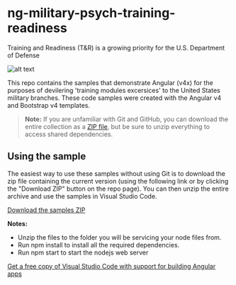 # ng-military-psych-training-readiness
Training and Readiness (T&amp;R) is a growing priority for the U.S. Department of Defense

![alt text](screenshots/sample.jpg "Sample")

This repo contains the samples that demonstrate Angular (v4x) for the purposes of devilering 'training modules excersices' to the United States military branches. These code samples were created with the Angular v4 and Bootstrap v4 templates.

> **Note:** If you are unfamiliar with Git and GitHub, you can download the entire collection as a 
> [ZIP file](https://github.com/185SE14THST/ng-military-psych-training-readiness/archive/master.zip), but be 
> sure to unzip everything to access shared dependencies. 

## Using the sample
The easiest way to use these samples without using Git is to download the zip file containing the current version (using the following link or by clicking the "Download ZIP" button on the repo page). You can then unzip the entire archive and use the samples in Visual Studio Code.

   [Download the samples ZIP](../../archive/master.zip)

   **Notes:** 
   * Unzip the files to the folder you will be servicing your node files from.
   * Run npm install to install all the required dependencies.   
   * Run npm start to start the nodejs web server 

[Get a free copy of Visual Studio Code with support for building Angular apps](https://code.visualstudio.com/download)



